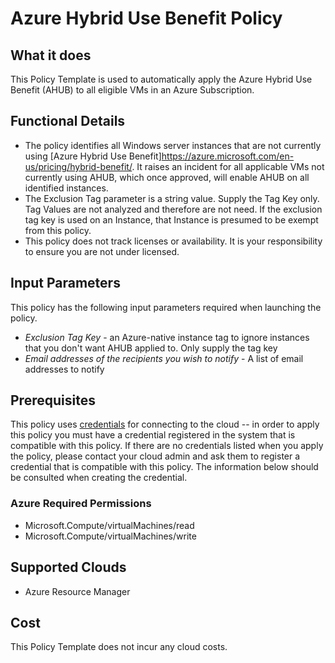 # Azure Hybrid Use Benefit Policy

## What it does

This Policy Template is used to automatically apply the Azure Hybrid Use Benefit (AHUB) to all eligible VMs in an Azure Subscription.

## Functional Details

- The policy identifies all Windows server instances that are not currently using [Azure Hybrid Use Benefit]<https://azure.microsoft.com/en-us/pricing/hybrid-benefit/>. It raises an incident for all applicable VMs not currently using AHUB, which once approved, will enable AHUB on all identified instances.
- The Exclusion Tag parameter is a string value. Supply the Tag Key only. Tag Values are not analyzed and therefore are not need. If the exclusion tag key is used on an Instance, that Instance is presumed to be exempt from this policy.
- This policy does not track licenses or availability. It is your responsibility to ensure you are not under licensed.

## Input Parameters

This policy has the following input parameters required when launching the policy.

- *Exclusion Tag Key* - an Azure-native instance tag to ignore instances that you don't want AHUB applied to. Only supply the tag key
- *Email addresses of the recipients you wish to notify* - A list of email addresses to notify

## Prerequisites

This policy uses [credentials](https://docs.rightscale.com/policies/users/guides/credential_management.html) for connecting to the cloud -- in order to apply this policy you must have a credential registered in the system that is compatible with this policy. If there are no credentials listed when you apply the policy, please contact your cloud admin and ask them to register a credential that is compatible with this policy. The information below should be consulted when creating the credential.

### Azure Required Permissions

- Microsoft.Compute/virtualMachines/read
- Microsoft.Compute/virtualMachines/write

## Supported Clouds

- Azure Resource Manager

## Cost

This Policy Template does not incur any cloud costs.